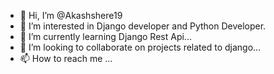 - 👋 Hi, I’m @Akashshere19
- 👀 I’m interested in Django developer and Python Developer.
- 🌱 I’m currently learning Django Rest Api...
- 💞️ I’m looking to collaborate on projects related to django...
- 📫 How to reach me ...

<!---
Akashshere19/Akashshere19 is a ✨ special ✨ repository because its `README.md` (this file) appears on your GitHub profile.
You can click the Preview link to take a look at your changes.
--->
